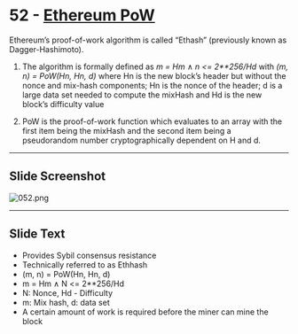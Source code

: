 # 52 - [Ethereum PoW](Ethereum%20PoW.md)

Ethereum’s proof-of-work algorithm is called “Ethash” (previously known as Dagger-Hashimoto). 
1. The algorithm is formally defined as _m = Hm_ ∧ _n <= 2\*\*256/Hd_ with _(m, n) = PoW(Hn, Hn, d)_ where Hn is the new block’s header but without the nonce and mix-hash components; Hn is the nonce of the header; d is a large data set needed to compute the mixHash and Hd is the new block’s difficulty value
    
2. PoW is the proof-of-work function which evaluates to an array with the first item being the mixHash and the second item being a pseudorandom number cryptographically dependent on H and d.

___
## Slide Screenshot
![052.png](../../images/1.Ethereum%20101/052.png)
___
## Slide Text
- Provides Sybil consensus resistance 
- Technically referred to as Ethhash
- (m, n) = PoW(Hn, Hn, d)
- m = Hm ∧ N <= 2\*\*256/Hd
- N: Nonce, Hd - Difficulty
- m: Mix hash, d: data set
- A certain amount of work is required before the miner can mine the block 

